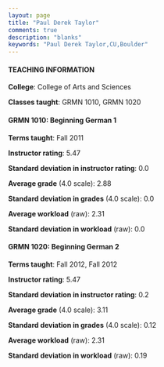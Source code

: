 ```yaml
---
layout: page
title: "Paul Derek Taylor" 
comments: true
description: "blanks"
keywords: "Paul Derek Taylor,CU,Boulder"
---
```

<head>
<script src="https://ajax.googleapis.com/ajax/libs/jquery/2.1.3/jquery.min.js"></script>
<script src="https://dl.dropboxusercontent.com/s/pc42nxpaw1ea4o9/highcharts.js?dl=0"></script>
<!-- <script src="../assets/js/highcharts.js"></script> -->
<style type="text/css">@font-face {
	font-family: "Bebas Neue";
	src: url(https://www.filehosting.org/file/details/544349/BebasNeue Regular.otf) format("opentype");
	}
	h1.Bebas { 
		font-family: "Bebas Neue", Verdana, Tahoma;
	}
</style>
</head>
	   
#### TEACHING INFORMATION

**College**: College of Arts and Sciences

**Classes taught**: GRMN 1010, GRMN 1020

#### GRMN 1010: Beginning German 1

**Terms taught**: Fall 2011

**Instructor rating**: 5.47

**Standard deviation in instructor rating**: 0.0

**Average grade** (4.0 scale): 2.88

**Standard deviation in grades** (4.0 scale): 0.0

**Average workload** (raw): 2.31

**Standard deviation in workload** (raw): 0.0

#### GRMN 1020: Beginning German 2

**Terms taught**: Fall 2012, Fall 2012

**Instructor rating**: 5.47

**Standard deviation in instructor rating**: 0.2

**Average grade** (4.0 scale): 3.11

**Standard deviation in grades** (4.0 scale): 0.12

**Average workload** (raw): 2.31

**Standard deviation in workload** (raw): 0.19

